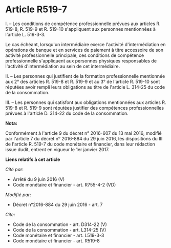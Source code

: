 # Article R519-7

I. – Les conditions de compétence professionnelle prévues aux articles R. 519-8, R. 519-9 et R. 519-10 s'appliquent aux
personnes mentionnées à l'article L. 519-3-3. 

Le cas échéant, lorsqu'un intermédiaire exerce l'activité d'intermédiation en opérations de banque et en services de paiement
à titre accessoire de son activité professionnelle principale, ces conditions de compétence professionnelle s'appliquent aux
personnes physiques responsables de l'activité d'intermédiation au sein de cet intermédiaire. 

II. – Les personnes qui justifient de la formation professionnelle mentionnée aux 2° des articles R. 519-8 et R. 519-9 et au
3° de l'article R. 519-10 sont réputées avoir rempli leurs obligations au titre de l'article L. 314-25 du code de la
consommation. 

III. – Les personnes qui satisfont aux obligations mentionnées aux articles R. 519-8 et R. 519-9 sont réputées justifier des
compétences professionnelles prévues à l'article D. 314-22 du code de la consommation.

**Nota:**

Conformément à l'article 9 du décret n° 2016-607 du 13 mai 2016, modifié par l'article 7 du décret n° 2016-884 du 29 juin
2016, les dispositions du III de l'article R. 519-7 du code monétaire et financier, dans leur rédaction issue dudit, entrent
en vigueur le 1er janvier 2017.

**Liens relatifs à cet article**

_Cité par_:

  - Arrêté du 9 juin 2016 (V)
  - Code monétaire et financier - art. R755-4-2 (VD)

_Modifié par_:

  - Décret n°2016-884 du 29 juin 2016 - art. 7

_Cite_:

  - Code de la consommation - art. D314-22 (V)
  - Code de la consommation - art. L314-25 (V)
  - Code monétaire et financier - art. L519-3-3
  - Code monétaire et financier - art. R519-8
